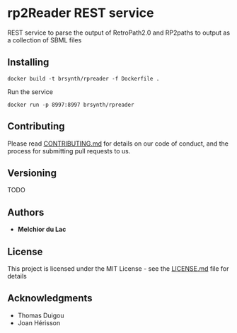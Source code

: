 # rp2Reader REST service

REST service to parse the output of RetroPath2.0 and RP2paths to output as a collection of SBML files

## Installing

```
docker build -t brsynth/rpreader -f Dockerfile .
```

Run the service

```
docker run -p 8997:8997 brsynth/rpreader
```

## Contributing

Please read [CONTRIBUTING.md](https://gist.github.com/PurpleBooth/b24679402957c63ec426) for details on our code of conduct, and the process for submitting pull requests to us.

## Versioning

TODO

## Authors

* **Melchior du Lac**

## License

This project is licensed under the MIT License - see the [LICENSE.md](LICENSE.md) file for details

## Acknowledgments

* Thomas Duigou
* Joan Hérisson
